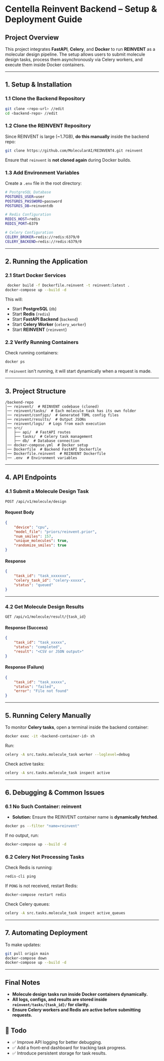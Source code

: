# **Centella Reinvent Backend – Setup & Deployment Guide**

## **Project Overview**
This project integrates **FastAPI**, **Celery**, and **Docker** to run **REINVENT** as a molecular design pipeline. The setup allows users to submit molecule design tasks, process them asynchronously via Celery workers, and execute them inside Docker containers.

---

## **1. Setup & Installation**
### **1.1 Clone the Backend Repository**
```sh
git clone <repo-url> //edit
cd <backend-repo> //edit
```

### **1.2 Clone the REINVENT Repository**
Since REINVENT is large (~1.7GB), **do this manually** inside the backend repo:
```sh
git clone https://github.com/MolecularAI/REINVENT4.git reinvent
```
Ensure that `reinvent` is **not cloned again** during Docker builds.

### **1.3 Add Environment Variables**
Create a `.env` file in the root directory:
```sh
# PostgreSQL Database
POSTGRES_USER=user
POSTGRES_PASSWORD=password
POSTGRES_DB=reinventdb

# Redis Configuration
REDIS_HOST=redis
REDIS_PORT=6379

# Celery Configuration
CELERY_BROKER=redis://redis:6379/0
CELERY_BACKEND=redis://redis:6379/0
```

---

## **2. Running the Application**
### **2.1 Start Docker Services**
```sh
 docker build -f Dockerfile.reinvent -t reinvent:latest .
docker-compose up --build -d
```
This will:
- Start **PostgreSQL** (`db`)
- Start **Redis** (`redis`)
- Start **FastAPI Backend** (`backend`)
- Start **Celery Worker** (`celery_worker`)
- Start **REINVENT** (`reinvent`)

### **2.2 Verify Running Containers**
Check running containers:
```sh
docker ps
```
If `reinvent` isn't running, it will start dynamically when a request is made.

---

## **3. Project Structure**
```
/backend-repo
│── reinvent/  # REINVENT codebase (cloned)
│── reinvent/tasks/  # Each molecule task has its own folder
│── reinvent/configs/  # Generated TOML config files
│── reinvent/results/  # Output JSONs
│── reinvent/logs/  # Logs from each execution
│── src/
│   ├── api/  # FastAPI routes
│   ├── tasks/  # Celery task management
│   ├── db/  # Database connection
│── docker-compose.yml  # Docker setup
│── Dockerfile  # Backend FastAPI Dockerfile
│── Dockerfile.reinvent  # REINVENT Dockerfile
│── .env  # Environment variables
```

---

## **4. API Endpoints**
### **4.1 Submit a Molecule Design Task**
```http
POST /api/v1/molecule/design
```
#### **Request Body**
```json
{
    "device": "cpu",
    "model_file": "priors/reinvent.prior",
    "num_smiles": 157,
    "unique_molecules": true,
    "randomize_smiles": true
}
```
#### **Response**
```json
{
    "task_id": "task_xxxxxxx",
    "celery_task_id": "celery-xxxxx",
    "status": "queued"
}
```

---

### **4.2 Get Molecule Design Results**
```http
GET /api/v1/molecule/result/{task_id}
```
#### **Response (Success)**
```json
{
    "task_id": "task_xxxxx",
    "status": "completed",
    "result": "<CSV or JSON output>"
}
```
#### **Response (Failure)**
```json
{
    "task_id": "task_xxxxx",
    "status": "failed",
    "error": "File not found"
}
```

---

## **5. Running Celery Manually**
To monitor **Celery tasks**, open a terminal inside the backend container:
```sh
docker exec -it <backend-container-id> sh
```
Run:
```sh
celery -A src.tasks.molecule_task worker --loglevel=debug
```

Check active tasks:
```sh
celery -A src.tasks.molecule_task inspect active
```

---

## **6. Debugging & Common Issues**
### **6.1 No Such Container: reinvent**
- **Solution:** Ensure the REINVENT container name is **dynamically fetched**.
```sh
docker ps --filter "name=reinvent"
```
If no output, run:
```sh
docker-compose up --build -d
```

### **6.2 Celery Not Processing Tasks**
Check Redis is running:
```sh
redis-cli ping
```
If `PONG` is not received, restart Redis:
```sh
docker-compose restart redis
```

Check Celery queues:
```sh
celery -A src.tasks.molecule_task inspect active_queues
```

---

## **7. Automating Deployment**
To make updates:
```sh
git pull origin main
docker-compose down
docker-compose up --build -d
```

---

## **Final Notes**
- **Molecule design tasks run inside Docker containers dynamically.**
- **All logs, configs, and results are stored inside `reinvent/tasks/{task_id}/` for clarity.**
- **Ensure Celery workers and Redis are active before submitting requests.**


## **📌 Todo**
- ✅ Improve API logging for better debugging.
- ✅ Add a front-end dashboard for tracking task progress.
- ✅ Introduce persistent storage for task results.

